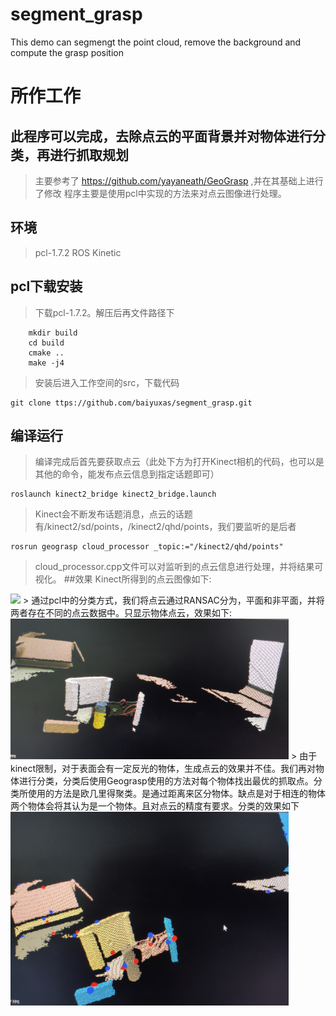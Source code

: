 # segment_grasp
This demo can segmengt the point cloud, remove the background and compute the grasp position
# 所作工作
## 此程序可以完成，去除点云的平面背景并对物体进行分类，再进行抓取规划
> 主要参考了 https://github.com/yayaneath/GeoGrasp ,并在其基础上进行了修改
> 程序主要是使用pcl中实现的方法来对点云图像进行处理。
## 环境
> pcl-1.7.2
> ROS Kinetic
## pcl下载安装
> 下载pcl-1.7.2。解压后再文件路径下
```
    mkdir build
    cd build 
    cmake ..
    make -j4  
```
> 安装后进入工作空间的src，下载代码 
```
git clone ttps://github.com/baiyuxas/segment_grasp.git
```
## 编译运行
> 编译完成后首先要获取点云（此处下方为打开Kinect相机的代码，也可以是其他的命令，能发布点云信息到指定话题即可）

```
roslaunch kinect2_bridge kinect2_bridge.launch
```
> Kinect会不断发布话题消息，点云的话题有/kinect2/sd/points，/kinect2/qhd/points，我们要监听的是后者
```
rosrun geograsp cloud_processor _topic:="/kinect2/qhd/points"
```
> cloud_processor.cpp文件可以对监听到的点云信息进行处理，并将结果可视化。
##效果
> Kinect所得到的点云图像如下:
<img src="/1.jpg" width="445"> 
> 通过pcl中的分类方式，我们将点云通过RANSAC分为，平面和非平面，并将两者存在不同的点云数据中。只显示物体点云，效果如下:
<img src="/2.jpg" width="445">
> 由于kinect限制，对于表面会有一定反光的物体，生成点云的效果并不佳。我们再对物体进行分类，分类后使用Geograsp使用的方法对每个物体找出最优的抓取点。分类所使用的方法是欧几里得聚类。是通过距离来区分物体。缺点是对于相连的物体两个物体会将其认为是一个物体。且对点云的精度有要求。分类的效果如下
<img src="/3.jpg" width="445">
